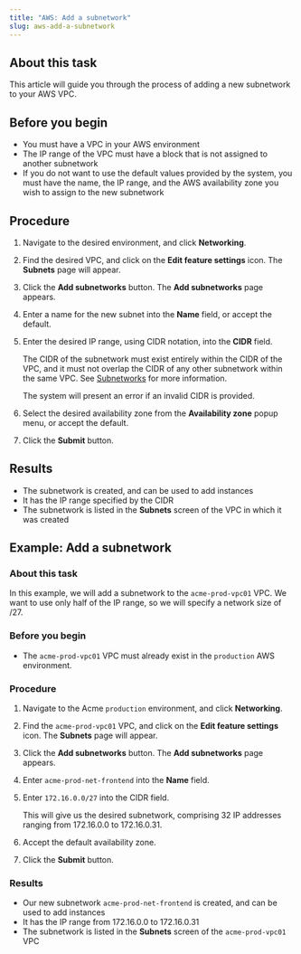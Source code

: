 ```yaml
---
title: "AWS: Add a subnetwork"
slug: aws-add-a-subnetwork
---
```



## About this task

This article will guide you through the process of adding a new subnetwork to your AWS VPC.

## Before you begin

-   You must have a VPC in your AWS environment
-   The IP range of the VPC must have a block that is not assigned to another subnetwork
-   If you do not want to use the default values provided by the system, you must have the name, the IP range, and the AWS availability zone you wish to assign to the new subnetwork

## Procedure

1.  Navigate to the desired environment, and click **Networking**.

2.  Find the desired VPC, and click on the **Edit feature settings** icon. The **Subnets** page will appear.

3.  Click the **Add subnetworks** button. The **Add subnetworks** page appears.

4.  Enter a name for the new subnet into the **Name** field, or accept the default.

5.  Enter the desired IP range, using CIDR notation, into the **CIDR** field.

    The CIDR of the subnetwork must exist entirely within the CIDR of the VPC, and it must not overlap the CIDR of any other subnetwork within the same VPC. See [Subnetworks](aws-subnetworks.md) for more information.

    The system will present an error if an invalid CIDR is provided.

6.  Select the desired availability zone from the **Availability zone** popup menu, or accept the default.

7.  Click the **Submit** button.


## Results

-   The subnetwork is created, and can be used to add instances
-   It has the IP range specified by the CIDR
-   The subnetwork is listed in the **Subnets** screen of the VPC in which it was created

## Example: Add a subnetwork

### About this task

In this example, we will add a subnetwork to the `acme-prod-vpc01` VPC. We want to use only half of the IP range, so we will specify a network size of /27.

### Before you begin

-   The `acme-prod-vpc01` VPC must already exist in the `production` AWS environment.

### Procedure

1.  Navigate to the Acme `production` environment, and click **Networking**.

2.  Find the `acme-prod-vpc01` VPC, and click on the **Edit feature settings** icon. The **Subnets** page will appear.

3.  Click the **Add subnetworks** button. The **Add subnetworks** page appears.

4.  Enter `acme-prod-net-frontend` into the **Name** field.

5.  Enter `172.16.0.0/27` into the CIDR field.

    This will give us the desired subnetwork, comprising 32 IP addresses ranging from 172.16.0.0 to 172.16.0.31.

6.  Accept the default availability zone.

7.  Click the **Submit** button.


### Results

-   Our new subnetwork `acme-prod-net-frontend` is created, and can be used to add instances
-   It has the IP range from 172.16.0.0 to 172.16.0.31
-   The subnetwork is listed in the **Subnets** screen of the `acme-prod-vpc01` VPC

